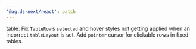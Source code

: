 ```yaml
---
'@ag.ds-next/react': patch
---
```


table: Fix `TableRow`’s `selected` and hover styles not getting applied when an incorrect `tableLayout` is set. Add `pointer` cursor for clickable rows in fixed tables.
